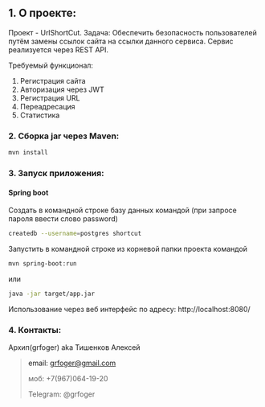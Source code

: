 ## 1. О проекте:

Проект - UrlShortCut.
Задача: Обеспечить безопасность пользователей путём замены ссылок сайта на ссылки данного сервиса.
Сервис реализуется через REST API.

Требуемый функционал:
1. Регистрация сайта
2. Авторизация через JWT
3. Регистрация URL
4. Переадресация
5. Статистика

### 2. Сборка jar через Maven:
```bash
mvn install
```

### 3. Запуск приложения:

#### Spring boot
Создать в командной строке базу данных командой (при запросе пароля ввести слово password)
```bash
createdb --username=postgres shortcut
```
Запустить в командной строке из корневой папки проекта командой
```bash
mvn spring-boot:run
```
или
```bash
java -jar target/app.jar
```
Использование через веб интерфейс по адресу:
<a>http://localhost:8080/

### 4. Контакты:
Архип(grfoger) aka Тишенков Алексей
>email: grfoger@gmail.com
>
>моб: +7(967)064-19-20
>
>Telegram: @grfoger